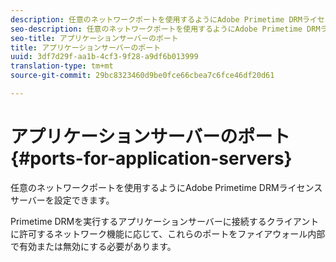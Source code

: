 ```yaml
---
description: 任意のネットワークポートを使用するようにAdobe Primetime DRMライセンスサーバーを設定できます。
seo-description: 任意のネットワークポートを使用するようにAdobe Primetime DRMライセンスサーバーを設定できます。
seo-title: アプリケーションサーバーのポート
title: アプリケーションサーバーのポート
uuid: 3df7d29f-aa1b-4cf3-9f28-a9df6b013999
translation-type: tm+mt
source-git-commit: 29bc8323460d9be0fce66cbea7c6fce46df20d61

---
```



# アプリケーションサーバーのポート{#ports-for-application-servers}

任意のネットワークポートを使用するようにAdobe Primetime DRMライセンスサーバーを設定できます。

Primetime DRMを実行するアプリケーションサーバーに接続するクライアントに許可するネットワーク機能に応じて、これらのポートをファイアウォール内部で有効または無効にする必要があります。
